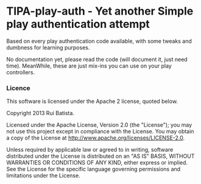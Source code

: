 # TIPA-play-auth - Yet another Simple play authentication attempt		

Based on every play authentication code available, with some tweaks and dumbness for learning purposes.

No documentation yet, please read the code (will document it, just need time). MeanWhile, these are just mix-ins you can use on your play controllers.



### Licence

This software is licensed under the Apache 2 license, quoted below.

Copyright 2013 Rui Batista.

Licensed under the Apache License, Version 2.0 (the "License"); you may not use this project except in compliance with the License. You may obtain a copy of the License at http://www.apache.org/licenses/LICENSE-2.0.

Unless required by applicable law or agreed to in writing, software distributed under the License is distributed on an "AS IS" BASIS, WITHOUT WARRANTIES OR CONDITIONS OF ANY KIND, either express or implied. See the License for the specific language governing permissions and limitations under the License.
